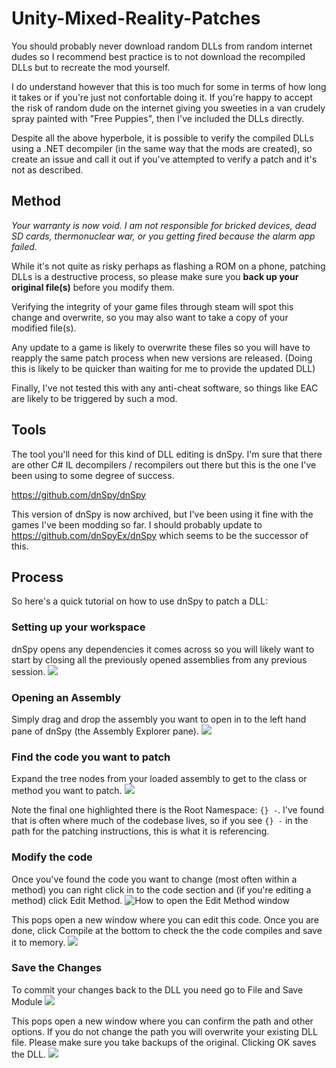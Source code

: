# Unity-Mixed-Reality-Patches

You should probably never download random DLLs from random internet dudes so I recommend
best practice is to not download the recompiled DLLs but to recreate the mod yourself. 

I do understand however that this is too much for some in terms of how long it takes or if you're just not confortable doing it. If you're happy to accept the risk of random dude on the internet giving you sweeties in a van crudely spray painted with "Free Puppies", then I've included the DLLs directly.

Despite all the above hyperbole, it is possible to verify the compiled DLLs using a .NET decompiler (in the same way that the mods are created), so create an issue and call it out if you've attempted to verify a patch and it's not as described.

## Method
*Your warranty is now void. I am not responsible for bricked devices, dead SD cards, thermonuclear war, or you getting fired because the alarm app failed.*

While it's not quite as risky perhaps as flashing a ROM on a phone, patching DLLs is a destructive process, so please make sure you **back up your original file(s)** before you modify them. 

Verifying the integrity of your game files through steam will spot this change and overwrite, so you may also want to take a copy of your modified file(s).

Any update to a game is likely to overwrite these files so you will have to reapply the same patch process when new versions are released. (Doing this is likely to be quicker than waiting for me to provide the updated DLL)

Finally, I've not tested this with any anti-cheat software, so things like EAC are likely to be triggered by such a mod.

## Tools
The tool you'll need for this kind of DLL editing is dnSpy. I'm sure that there are other C# IL decompilers / recompilers out there but this is the one I've been using to some degree of success. 

https://github.com/dnSpy/dnSpy

This version of dnSpy is now archived, but I've been using it fine with the games I've been modding so far. I should probably update to https://github.com/dnSpyEx/dnSpy which seems to be the successor of this.

## Process
So here's a quick tutorial on how to use dnSpy to patch a DLL:

### Setting up your workspace
dnSpy opens any dependencies it comes across so you will likely want to start by closing all the previously opened assemblies from any previous session.
![](images/01-close-all.png)

### Opening an Assembly
Simply drag and drop the assembly you want to open in to the left hand pane of dnSpy (the Assembly Explorer pane).
![](images/02-load-assembly.png)

### Find the code you want to patch
Expand the tree nodes from your loaded assembly to get to the class or method you want to patch.
![](images/03-expand-tree.png)

Note the final one highlighted there is the Root Namespace: `{} -`. I've found that is often where much of the codebase lives, so if you see `{} -` in the path for the patching instructions, this is what it is referencing.

### Modify the code
Once you've found the code you want to change (most often within a method) you can right click in to the code section and (if you're editing a method) click Edit Method.
![How to open the Edit Method window](04-edit-method.png)

This pops open a new window where you can edit this code. Once you are done, click Compile at the bottom to check the the code compiles and save it to memory. 
![](images/05-edit-code-window.png)

### Save the Changes
To commit your changes back to the DLL you need go to File and Save Module
![](images/06-save-module-menu.png)

This pops open a new window where you can confirm the path and other options. If you do not change the path you will overwrite your existing DLL file. Please make sure you take backups of the original. Clicking OK saves the DLL.
![](images/07-save-module-form.png)